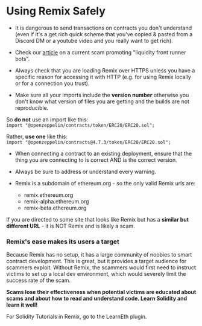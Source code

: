 # Using Remix Safely

- It is dangerous to send transactions on contracts you don't understand (even if it's a get rich quick scheme that you've copied & pasted from a Discord DM or a youtube video and you really want to get rich).

- Check our [article](https://medium.com/remix-ide/remix-in-youtube-crypto-scams-71c338da32d?source=friends_link&sk=bb6efbbf88bc3e496611943d282ad797) on a current scam promoting "liquidity front runner bots".

- Always check that you are loading Remix over HTTPS unless you have a specific reason for accessing it with HTTP (e.g. for using Remix locally or for a connection you trust).

- Make sure all your imports include the **version number** otherwise you don't know what version of files you are getting and the builds are not reproducible.

So **do not** use an import like this:<br>
`import "@openzeppelin/contracts/token/ERC20/ERC20.sol";`

Rather, **use one** like this:<br>
`import "@openzeppelin/contracts@4.7.3/token/ERC20/ERC20.sol";`

- When connecting a contract to an existing deployment, ensure that the thing you are connecting to is correct AND is the correct version.

- Always be sure to address or understand every warning.

- Remix is a subdomain of ethereum.org - so the only valid Remix urls are:
  - remix.ethereum.org
  - remix-alpha.ethereum.org
  - remix-beta.ethereum.org

If you are directed to some site that looks like Remix but has a **similar but different URL** - it is NOT Remix and is likely a scam.

### Remix's ease makes its users a target

Because Remix has no setup, it has a large community of noobies to smart contract development. This is great, but it provides a target audience for scammers exploit. Without Remix, the scammers would first need to instruct victims to set up a local dev environment, which would severely limit the success rate of the scam.

**Scams lose their effectiveness when potential victims are educated about scams and about how to read and understand code. Learn Solidity and learn it well!**

For Solidity Tutorials in Remix, go to the LearnEth plugin.
